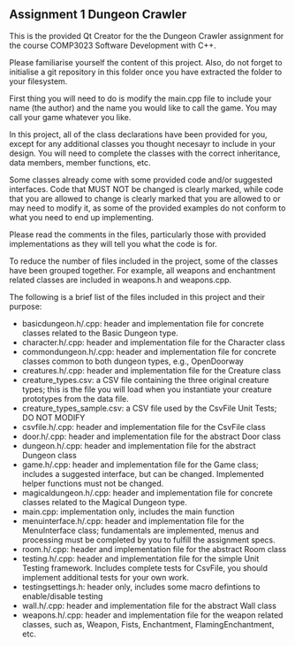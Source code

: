 ## Assignment 1 Dungeon Crawler

This is the provided Qt Creator for the the Dungeon Crawler assignment
for the course COMP3023 Software Development with C++.

Please familiarise yourself the content of this project. Also, do not
forget to initialise a git repository in this folder once you have
extracted the folder to your filesystem.

First thing you will need to do is modify the main.cpp file to include
your name (the author) and the name you would like to call the game.
You may call your game whatever you like.

In this project, all of the class declarations have been provided for
you, except for any additional classes you thought necesayr to include
in your design. You will need to complete the classes with the correct
inheritance, data members, member functions, etc.

Some classes already come with some provided code and/or suggested
interfaces. Code that MUST NOT be changed is clearly marked, while
code that you are allowed to change is clearly marked that you are
allowed to or may need to modify it, as some of the provided
examples do not conform to what you need to end up implementing.

Please read the comments in the files, particularly those with
provided implementations as they will tell you what the code is for.

To reduce the number of files included in the project, some of the
classes have been grouped together. For example, all weapons and
enchantment related classes are included in weapons.h and weapons.cpp.

The following is a brief list of the files included in this project and
their purpose:

- basicdungeon.h/.cpp: header and implementation file for concrete classes
                       related to the Basic Dungeon type.
- character.h/.cpp: header and implementation file for the Character class
- commondungeon.h/.cpp: header and implementation file for concrete classes
                        common to both dungeon types, e.g., OpenDoorway
- creatures.h/.cpp: header and implementation file for the Creature class
- creature_types.csv: a CSV file containing the three original creature types;
                      this is the file you will load when you instantiate your
                      creature prototypes from the data file.
- creature_types_sample.csv: a CSV file used by the CsvFile Unit Tests; DO NOT MODIFY
- csvfile.h/.cpp: header and implementation file for the CsvFile class
- door.h/.cpp: header and implementation file for the abstract Door class
- dungeon.h/.cpp: header and implementation file for the abstract Dungeon class
- game.h/.cpp: header and implementation file for the Game class; includes
               a suggested interface, but can be changed. Implemented helper
               functions must not be changed.
- magicaldungeon.h/.cpp: header and implementation file for concrete classes
                         related to the Magical Dungeon type.
- main.cpp: implementation only, includes the main function
- menuinterface.h/.cpp: header and implementation file for the MenuInterface
                        class; fundamentals are implemented, menus and processing
                        must be completed by you to fulfill the assignment specs.
- room.h/.cpp: header and implementation file for the abstract Room class
- testing.h/.cpp: header and implementation file for the simple Unit Testing
                  framework. Includes complete tests for CsvFile, you should
                  implement additional tests for your own work.
- testingsettings.h: header only, includes some macro defintions to enable/disable testing
- wall.h/.cpp: header and implementation file for the abstract Wall class
- weapons.h/.cpp: header and implementation file for the weapon related classes,
                  such as, Weapon, Fists, Enchantment, FlamingEnchantment, etc.

